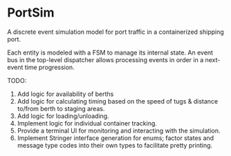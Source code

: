 # PortSim

A discrete event simulation model for port traffic in a containerized shipping port.

Each entity is modeled with a FSM to manage its internal state. An event bus in the top-level dispatcher allows processing events in order in a next-event time progression.

TODO:

1) Add logic for availability of berths
2) Add logic for calculating timing based on the speed of tugs & distance to/from berth to staging areas.
3) Add logic for loading/unloading.
4) Implement logic for individual container tracking.
5) Provide a terminal UI for monitoring and interacting with the simulation.
6) Implement Stringer interface generation for enums; factor states and message type codes into their own types to facilitate pretty printing.
